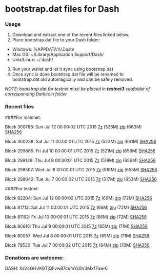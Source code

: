 # bootstrap.dat files for Dash

### Usage

1. Download and extract one of the recent files linked below.
2. Place bootstrap.dat file to your Dash folder:
 - Windows: %APPDATA%\Dash\
 - Mac OS: ~/Library/Application Support/Dash/
 - Unix/Linux: ~/.dash/
3. Run your wallet and let it sync using bootstrap.dat
4. Once sync is done bootstrap.dat file will be renamed to bootstrap.dat.old automagically and can be safely removed.

_NOTE: bootstrap.dat for testnet must be placed in **testnet3** subfolder of corresponding Darkcoin folder_

### Recent files

####For mainnet:

Block 300785: Sun Jul 12 00:00:02 UTC 2015 [7z](https://transfer.sh/qDw9w/bootstrap.dat.20150712.7z) (525M) [zip](https://transfer.sh/RkQQg/bootstrap.dat.20150712.zip) (663M) [SHA256](https://transfer.sh/IrYp7/sha256.txt)

Block 300238: Sat Jul 11 00:00:01 UTC 2015 [7z](https://transfer.sh/akeP6/bootstrap.dat.20150711.7z) (523M) [zip](https://transfer.sh/Q0QES/bootstrap.dat.20150711.zip) (661M) [SHA256](https://transfer.sh/xTK4E/sha256.txt)

Block 299685: Fri Jul 10 00:00:01 UTC 2015 [7z](https://transfer.sh/c725m/bootstrap.dat.20150710.7z) (521M) [zip](https://transfer.sh/UeJlz/bootstrap.dat.20150710.zip) (658M) [SHA256](https://transfer.sh/vYYwI/sha256.txt)

Block 299139: Thu Jul  9 00:00:01 UTC 2015 [7z](https://transfer.sh/eibM1/bootstrap.dat.20150709.7z) (519M) [zip](https://transfer.sh/n152U/bootstrap.dat.20150709.zip) (656M) [SHA256](https://transfer.sh/ulDYj/sha256.txt)

Block 298597: Wed Jul  8 00:00:01 UTC 2015 [7z](https://transfer.sh/cwUFL/bootstrap.dat.20150708.7z) (518M) [zip](https://transfer.sh/RI3ZZ/bootstrap.dat.20150708.zip) (655M) [SHA256](https://transfer.sh/rFkEV/sha256.txt)

Block 298042: Tue Jul  7 00:00:02 UTC 2015 [7z](https://transfer.sh/sYrvy/bootstrap.dat.20150707.7z) (517M) [zip](https://transfer.sh/10vqes/bootstrap.dat.20150707.zip) (653M) [SHA256](https://transfer.sh/145oRZ/sha256.txt)

####For testnet:

Block 82204: Sun Jul 12 00:00:02 UTC 2015 [7z](https://transfer.sh/c23yH/bootstrap.dat.20150712.7z) (66M) [zip](https://transfer.sh/16xz43/bootstrap.dat.20150712.zip) (72M) [SHA256](https://transfer.sh/1crb8v/sha256.txt)

Block 81713: Sat Jul 11 00:00:01 UTC 2015 [7z](https://transfer.sh/L5vix/bootstrap.dat.20150711.7z) (66M) [zip](https://transfer.sh/76nnx/bootstrap.dat.20150711.zip) (72M) [SHA256](https://transfer.sh/S8wri/sha256.txt)

Block 81162: Fri Jul 10 00:00:01 UTC 2015 [7z](https://transfer.sh/snV9o/bootstrap.dat.20150710.7z) (66M) [zip](https://transfer.sh/D5RLo/bootstrap.dat.20150710.zip) (72M) [SHA256](https://transfer.sh/GA1LA/sha256.txt)

Block 80615: Thu Jul  9 00:00:01 UTC 2015 [7z](https://transfer.sh/FCMQ2/bootstrap.dat.20150709.7z) (65M) [zip](https://transfer.sh/mcYlF/bootstrap.dat.20150709.zip) (71M) [SHA256](https://transfer.sh/1flMch/sha256.txt)

Block 80057: Wed Jul  8 00:00:01 UTC 2015 [7z](https://transfer.sh/ymlOZ/bootstrap.dat.20150708.7z) (65M) [zip](https://transfer.sh/F63da/bootstrap.dat.20150708.zip) (71M) [SHA256](https://transfer.sh/1fLsEh/sha256.txt)

Block 79530: Tue Jul  7 00:00:02 UTC 2015 [7z](https://transfer.sh/Xu4Q4/bootstrap.dat.20150707.7z) (64M) [zip](https://transfer.sh/6goUH/bootstrap.dat.20150707.zip) (70M) [SHA256](https://transfer.sh/nsRaq/sha256.txt)

### Donations are welcome:

DASH: XsV4GHVKGTjQFvwB7c6mYsGV3Mxf7iser6
